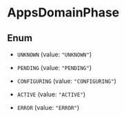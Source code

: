 

# AppsDomainPhase

## Enum


* `UNKNOWN` (value: `"UNKNOWN"`)

* `PENDING` (value: `"PENDING"`)

* `CONFIGURING` (value: `"CONFIGURING"`)

* `ACTIVE` (value: `"ACTIVE"`)

* `ERROR` (value: `"ERROR"`)



